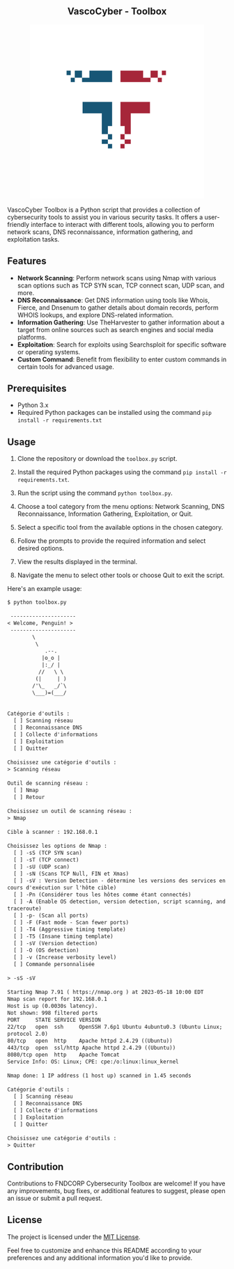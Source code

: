 <div align="center"><h2><b>VascoCyber - Toolbox</b></h2></div>

<p align="center"><img src="logo.png" alt="Logo" width="400" height="400"></p>

VascoCyber Toolbox is a Python script that provides a collection of cybersecurity tools to assist you in various security tasks. It offers a user-friendly interface to interact with different tools, allowing you to perform network scans, DNS reconnaissance, information gathering, and exploitation tasks.

## Features

- **Network Scanning**: Perform network scans using Nmap with various scan options such as TCP SYN scan, TCP connect scan, UDP scan, and more.
- **DNS Reconnaissance**: Get DNS information using tools like Whois, Fierce, and Dnsenum to gather details about domain records, perform WHOIS lookups, and explore DNS-related information.
- **Information Gathering**: Use TheHarvester to gather information about a target from online sources such as search engines and social media platforms.
- **Exploitation**: Search for exploits using Searchsploit for specific software or operating systems.
- **Custom Command**: Benefit from flexibility to enter custom commands in certain tools for advanced usage.

## Prerequisites

- Python 3.x
- Required Python packages can be installed using the command `pip install -r requirements.txt`

## Usage

1. Clone the repository or download the `toolbox.py` script.

2. Install the required Python packages using the command `pip install -r requirements.txt`.

3. Run the script using the command `python toolbox.py`.

4. Choose a tool category from the menu options: Network Scanning, DNS Reconnaissance, Information Gathering, Exploitation, or Quit.

5. Select a specific tool from the available options in the chosen category.

6. Follow the prompts to provide the required information and select desired options.

7. View the results displayed in the terminal.

8. Navigate the menu to select other tools or choose Quit to exit the script.

Here's an example usage:

```
$ python toolbox.py

 ---------------------
< Welcome, Penguin! >
 ---------------------
        \
         \
            .--.
           |o_o |
           |:_/ |
          //   \ \
         (|     | )
        /'\_   _/`\
        \___)=(___/


Catégorie d'outils :
  [ ] Scanning réseau
  [ ] Reconnaissance DNS
  [ ] Collecte d'informations
  [ ] Exploitation
  [ ] Quitter

Choisissez une catégorie d'outils :
> Scanning réseau

Outil de scanning réseau :
  [ ] Nmap
  [ ] Retour

Choisissez un outil de scanning réseau :
> Nmap

Cible à scanner : 192.168.0.1

Choisissez les options de Nmap :
  [ ] -sS (TCP SYN scan)
  [ ] -sT (TCP connect)
  [ ] -sU (UDP scan)
  [ ] -sN (Scans TCP Null, FIN et Xmas)
  [ ] -sV : Version Detection - détermine les versions des services en cours d'exécution sur l'hôte cible)
  [ ] -Pn (Considérer tous les hôtes comme étant connectés)
  [ ] -A (Enable OS detection, version detection, script scanning, and traceroute)
  [ ] -p- (Scan all ports)
  [ ] -F (Fast mode - Scan fewer ports)
  [ ] -T4 (Aggressive timing template)
  [ ] -T5 (Insane timing template)
  [ ] -sV (Version detection)
  [ ] -O (OS detection)
  [ ] -v (Increase verbosity level)
  [ ] Commande personnalisée

> -sS -sV

Starting Nmap 7.91 ( https://nmap.org ) at 2023-05-18 10:00 EDT
Nmap scan report for 192.168.0.1
Host is up (0.0030s latency).
Not shown: 998 filtered ports
PORT     STATE SERVICE VERSION
22/tcp   open  ssh     OpenSSH 7.6p1 Ubuntu 4ubuntu0.3 (Ubuntu Linux; protocol 2.0)
80/tcp   open  http    Apache httpd 2.4.29 ((Ubuntu))
443/tcp  open  ssl/http Apache httpd 2.4.29 ((Ubuntu))
8080/tcp open  http    Apache Tomcat
Service Info: OS: Linux; CPE: cpe:/o:linux:linux_kernel

Nmap done: 1 IP address (1 host up) scanned in 1.45 seconds

Catégorie d'outils :
  [ ] Scanning réseau
  [ ] Reconnaissance DNS
  [ ] Collecte d'informations
  [ ] Exploitation
  [ ] Quitter

Choisissez une catégorie d'outils :
> Quitter

```

## Contribution

Contributions to FNDCORP Cybersecurity Toolbox are welcome! If you have any improvements, bug fixes, or additional features to suggest, please open an issue or submit a pull request.

## License

The project is licensed under the [MIT License](LICENSE).

Feel free to customize and enhance this README according to your preferences and any additional information you'd like to provide.
